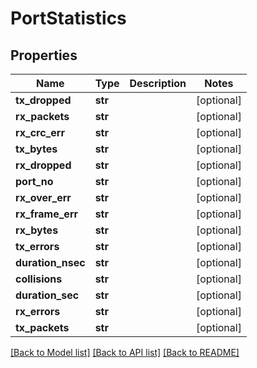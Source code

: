 # PortStatistics

## Properties
Name | Type | Description | Notes
------------ | ------------- | ------------- | -------------
**tx_dropped** | **str** |  | [optional] 
**rx_packets** | **str** |  | [optional] 
**rx_crc_err** | **str** |  | [optional] 
**tx_bytes** | **str** |  | [optional] 
**rx_dropped** | **str** |  | [optional] 
**port_no** | **str** |  | [optional] 
**rx_over_err** | **str** |  | [optional] 
**rx_frame_err** | **str** |  | [optional] 
**rx_bytes** | **str** |  | [optional] 
**tx_errors** | **str** |  | [optional] 
**duration_nsec** | **str** |  | [optional] 
**collisions** | **str** |  | [optional] 
**duration_sec** | **str** |  | [optional] 
**rx_errors** | **str** |  | [optional] 
**tx_packets** | **str** |  | [optional] 

[[Back to Model list]](../README.md#documentation-for-models) [[Back to API list]](../README.md#documentation-for-api-endpoints) [[Back to README]](../README.md)


